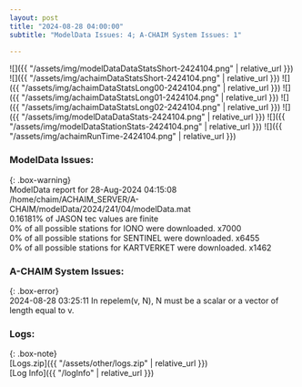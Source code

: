 ```yaml
---
layout: post
title: "2024-08-28 04:00:00"
subtitle: "ModelData Issues: 4; A-CHAIM System Issues: 1"

---
```


![]({{ "/assets/img/modelDataDataStatsShort-2424104.png" | relative_url }})
![]({{ "/assets/img/achaimDataStatsShort-2424104.png" | relative_url }})
![]({{ "/assets/img/achaimDataStatsLong00-2424104.png" | relative_url }})
![]({{ "/assets/img/achaimDataStatsLong01-2424104.png" | relative_url }})
![]({{ "/assets/img/achaimDataStatsLong02-2424104.png" | relative_url }})
![]({{ "/assets/img/modelDataDataStats-2424104.png" | relative_url }})
![]({{ "/assets/img/modelDataStationStats-2424104.png" | relative_url }})
![]({{ "/assets/img/achaimRunTime-2424104.png" | relative_url }})


### ModelData Issues:  
  
{: .box-warning}  
 ModelData report for 28-Aug-2024 04:15:08   
 /home/chaim/ACHAIM_SERVER/A-CHAIM/modelData/2024/241/04/modelData.mat   
 0.16181% of JASON tec values are finite   
 0% of all possible stations for IONO were downloaded. x7000   
 0% of all possible stations for SENTINEL were downloaded. x6455   
 0% of all possible stations for KARTVERKET were downloaded. x1462   
  
### A-CHAIM System Issues:  
  
{: .box-error}  
2024-08-28 03:25:11 In repelem(v, N), N must be a scalar or a vector of length equal to v.  

### Logs:  
  
{: .box-note}  
[Logs.zip]({{ "/assets/other/logs.zip" | relative_url }})  
[Log Info]({{ "/logInfo" | relative_url }})  

